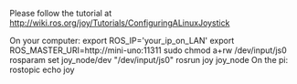 Please follow the tutorial at
	http://wiki.ros.org/joy/Tutorials/ConfiguringALinuxJoystick

On your computer:
	export ROS_IP='your_ip_on_LAN'
	export ROS_MASTER_URI=http://mini-uno:11311
	sudo chmod a+rw /dev/input/js0
	rosparam set joy_node/dev "/dev/input/js0"
	rosrun joy joy_node
On the pi:
	rostopic echo joy

